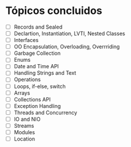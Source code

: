 #  Tópicos concluidos

- [ ] Records and Sealed
- [ ] Declartion, Instantiation, LVTI, Nested Classes
- [ ] Interfaces
- [ ] OO Encapsulation, Overloading, Overrriding
- [ ] Garbage Collection
- [ ] Enums
- [ ] Date and Time API
- [ ] Handling Strings and Text
- [ ] Operations
- [ ] Loops, if-else, switch
- [ ] Arrays
- [ ] Collections API
- [ ] Exception Handling
- [ ] Threads and Concurrency
- [ ] IO and NIO
- [ ] Streams
- [ ] Modules
- [ ] Location